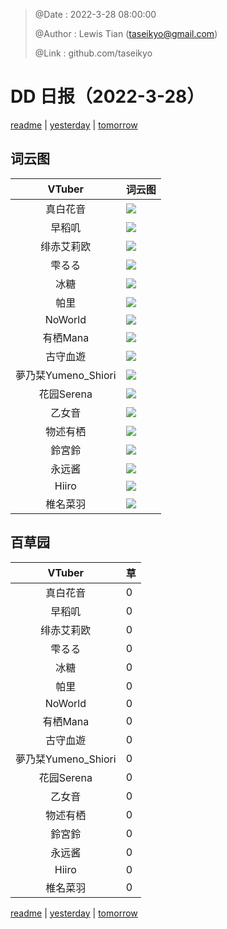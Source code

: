 > @Date    : 2022-3-28 08:00:00
>
> @Author  : Lewis Tian (taseikyo@gmail.com)
>
> @Link    : github.com/taseikyo

# DD 日报（2022-3-28）

[readme](../README.md) | [yesterday](2022-3-27.md) | [tomorrow](2022-3-29.md)

## 词云图

|VTuber|词云图|
|:-:|-|
|真白花音|![](../../images/daily/21402309_2022-3-28_purge_wordcloud.png)|
|早稻叽|![](../../images/daily/41682_2022-3-28_purge_wordcloud.png)|
|绯赤艾莉欧|![](../../images/daily/21396545_2022-3-28_purge_wordcloud.png)|
|雫るる|![](../../images/daily/21013446_2022-3-28_purge_wordcloud.png)|
|冰糖|![](../../images/daily/876396_2022-3-28_purge_wordcloud.png)|
|帕里|![](../../images/daily/4895312_2022-3-28_purge_wordcloud.png)|
|NoWorld|![](../../images/daily/21448649_2022-3-28_purge_wordcloud.png)|
|有栖Mana|![](../../images/daily/6542258_2022-3-28_purge_wordcloud.png)|
|古守血遊|![](../../images/daily/8725120_2022-3-28_purge_wordcloud.png)|
|夢乃栞Yumeno_Shiori|![](../../images/daily/14052636_2022-3-28_purge_wordcloud.png)|
|花园Serena|![](../../images/daily/14327465_2022-3-28_purge_wordcloud.png)|
|乙女音|![](../../images/daily/21320551_2022-3-28_purge_wordcloud.png)|
|物述有栖|![](../../images/daily/21449083_2022-3-28_purge_wordcloud.png)|
|鈴宮鈴|![](../../images/daily/21685677_2022-3-28_purge_wordcloud.png)|
|永远酱|![](../../images/daily/21701071_2022-3-28_purge_wordcloud.png)|
|Hiiro|![](../../images/daily/21919321_2022-3-28_purge_wordcloud.png)|
|椎名菜羽|![](../../images/daily/22347054_2022-3-28_purge_wordcloud.png)|

## 百草园

|VTuber|草|
|:-:|-|
|真白花音|0|
|早稻叽|0|
|绯赤艾莉欧|0|
|雫るる|0|
|冰糖|0|
|帕里|0|
|NoWorld|0|
|有栖Mana|0|
|古守血遊|0|
|夢乃栞Yumeno_Shiori|0|
|花园Serena|0|
|乙女音|0|
|物述有栖|0|
|鈴宮鈴|0|
|永远酱|0|
|Hiiro|0|
|椎名菜羽|0|

[readme](../README.md) | [yesterday](2022-3-27.md) | [tomorrow](2022-3-29.md)
